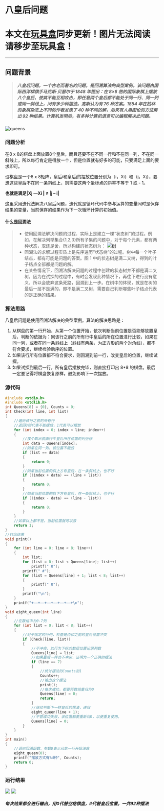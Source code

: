 
# 八皇后问题

# 本文在[玩具盒](https://www.hacbox.studio/index.php/%e7%8e%a9%e5%85%b7%e7%9b%92/)同步更新！图片无法阅读请移步至玩具盒！
------------


## 问题背景
> ##### 八皇后问题，一个古老而著名的问题，是回溯算法的典型案例。该问题由国际西洋棋棋手马克斯·贝瑟尔于 1848 年提出：在 8×8 格的国际象棋上摆放八个皇后，使其不能互相攻击，即任意两个皇后都不能处于同一行、同一列或同一斜线上，问有多少种摆法。高斯认为有 76 种方案。1854 年在柏林的象棋杂志上不同的作者发表了 40 种不同的解，后来有人用图论的方法解出 92 种结果。计算机发明后，有多种计算机语言可以编程解决此问题。

![queens](https://bkimg.cdn.bcebos.com/pic/d1a20cf431adcbef8c2f33e5adaf2edda3cc9f3e?x-bce-process=image/watermark,g_7,image_d2F0ZXIvYmFpa2U5Mg==,xp_5,yp_5)

### 问题分析

在8 x 8的棋盘上面放置8个皇后，而且还要不在不同一行和不在同一列，不在同一斜线上，所以每行肯定是得放一个，但是位置就有好多的可能，只要满足上面的要求即可。


设棋盘是一个8 x 8矩阵，皇后i和皇后j的摆放位置分别为（i，Xi）和（j，Xj），要想这些皇后不在同一条斜线上，则需要这两个坐标点的斜率不等于 1 或 - 1。


**也就是满足|Xj —Xi | ≠ |j – i|**


这里采用迭代法解决八皇后问题，迭代就是循环代码中参与运算的变量同时是保存结果的变量，当前保存的结果作为下一次循环计算的初始值。

#### 什么是回溯法

> - 使用回溯法解决问题的过程，实际上是建立一棵“状态树”的过程。例如，在解决列举集合{1,2,3}所有子集的问题中，对于每个元素，都有两种状态，取还是舍，所以构建的状态树为：
> [![树](http://data.biancheng.net/uploads/allimg/170905/2-1FZ5102U5E4.png "树")](http://data.biancheng.net/uploads/allimg/170905/2-1FZ5102U5E4.png "树")
> - 回溯法的求解过程实质上是先序遍历“状态树”的过程。树中每一个叶子结点，都有可能是问题的答案。图 1 中的状态树是满二叉树，得到的叶子结点全部都是问题的解。
> - 在某些情况下，回溯法解决问题的过程中创建的状态树并不都是满二叉树，因为在试探的过程中，有时会发现此种情况下，再往下进行没有意义，所以会放弃这条死路，回溯到上一步。在树中的体现，就是在树的最后一层不是满的，即不是满二叉树，需要自己判断哪些叶子结点代表的是正确的结果。

### 算法思路

八皇后问题是使用回溯法解决的典型案例。算法的解决思路是：

1. 从棋盘的第一行开始，从第一个位置开始，依次判断当前位置是否能够放置皇后，判断的依据为：同该行之前的所有行中皇后的所在位置进行比较，如果在同一列，或者在同一条斜线上（斜线有两条，为正方形的两个对角线），都不符合要求，继续检验后序的位置。
2. 如果该行所有位置都不符合要求，则回溯到前一行，改变皇后的位置，继续试探。
3. 如果试探到最后一行，所有皇后摆放完毕，则直接打印出 8*8 的棋盘。最后一定要记得将棋盘恢复原样，避免影响下一次摆放。

### 源代码

```c
#include <stdio.h>
#include <stdlib.h>
int Queens[8] = {0}, Counts = 0;
int Check(int line, int list)
{
    //遍历该行之前的所有行
    //返回0则代表不能摆放，1代表可以摆放
    for (int index = 0; index < line; index++)
    {
        //挨个取出前面行中皇后所在位置的列坐标
        int data = Queens[index];
        //如果在同一列，该位置不能放
        if (list == data)
        {
            return 0;
        }
        //如果当前位置的斜上方有皇后，在一条斜线上，也不行
        if ((index + data) == (line + list))
        {
            return 0;
        }
        //如果当前位置的斜下方有皇后，在一条斜线上，也不行
        if ((index - data) == (line - list))
        {
            return 0;
        }
    }
    //如果以上都不是，当前位置就可以放
    return 1;
}
//打印结果
void print()
{
    for (int line = 0; line < 8; line++)
    {
        int list;
        for (list = 0; list < Queens[line]; list++)
            printf(" 0");
        printf(" #");
        for (list = Queens[line] + 1; list < 8; list++)
        {
            printf(" 0");
        }
        printf("\n");
    }
    printf("+——+——+——+——+——+——+\n");
}
void eight_queen(int line)
{
    //在数组中为0-7列
    for (int list = 0; list < 8; list++)
    {
        //对于固定的行列，检查是否和之前的皇后位置冲突
        if (Check(line, list))
        {
            //不冲突，以行为下标的数组位置记录列数
            Queens[line] = list;
            //如果最后一样也不冲突，证明为一个正确的摆法
            if (line == 7)
            {
                //统计摆法的Counts加1
                Counts++;
                //输出这个摆法
                print();
                //每次成功，都要将数组重归为0
                Queens[line] = 0;
                return;
            }
            //继续判断下一样皇后的摆法，递归
            eight_queen(line + 1);
            //不管成功失败，该位置都要重新归0，以便重复使用。
            Queens[line] = 0;
        }
    }
}
int main()
{
    //调用回溯函数，参数0表示从第一行开始演算
    eight_queen(0);
    printf("摆放方式有%d种", Counts);
    return 0;
}
```

### 运行结果

![](/wp-content/uploads/2020/06/2-292x300.png) ![](/wp-content/uploads/2020/06/3-209x300.png)

##### 每次结果都会进行输出，用0代替空格棋盘，#代替皇后位置，一共92种摆法
